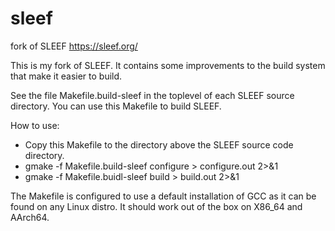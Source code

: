 # sleef
fork of SLEEF https://sleef.org/

This is my fork of SLEEF. It contains some improvements to the build system that make it easier to build.

See the file Makefile.build-sleef in the toplevel of each SLEEF source directory. You can use this Makefile to build SLEEF.

How to use:

- Copy this Makefile to the directory above the SLEEF source code directory.
- gmake -f Makefile.build-sleef configure > configure.out 2>&1
- gmake -f Makefile.buidl-sleef build > build.out 2>&1

The Makefile is configured to use a default installation of GCC as it can be found on any Linux distro. It should work out of the box on X86_64 and AArch64.
